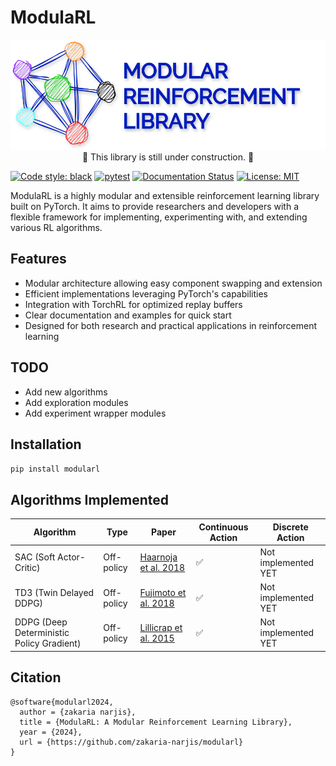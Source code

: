 # ModulaRL
<div align="center">
  <img src="assets/modulaRL_logo.svg" alt="ModulaRL Logo">
</div>

<div align="center">
  🚧 This library is still under construction. 🚧
</div>

[![Code style: black](https://img.shields.io/badge/code%20style-black-000000.svg)](https://github.com/psf/black)
[![pytest](https://img.shields.io/badge/tested%20with-pytest-46a2f1.svg)](https://docs.pytest.org/en/stable/)
[![Documentation Status](https://readthedocs.org/projects/modularl/badge/?version=latest)](https://modularl.readthedocs.io/en/latest/?badge=latest)
[![License: MIT](https://img.shields.io/badge/License-MIT-yellow.svg)](https://opensource.org/licenses/MIT)

ModulaRL is a highly modular and extensible reinforcement learning library built on PyTorch. It aims to provide researchers and developers with a flexible framework for implementing, experimenting with, and extending various RL algorithms.

## Features

- Modular architecture allowing easy component swapping and extension
- Efficient implementations leveraging PyTorch's capabilities
- Integration with TorchRL for optimized replay buffers
- Clear documentation and examples for quick start
- Designed for both research and practical applications in reinforcement learning

## TODO
  - Add new algorithms
  - Add exploration modules
  - Add experiment wrapper modules
  
## Installation

```bash
pip install modularl
```


## Algorithms Implemented

| Algorithm                  | Type       | Paper                                               | Continuous Action | Discrete Action      |
|----------------------------|------------|-----------------------------------------------------|-------------------|----------------------|
| SAC (Soft Actor-Critic)    | Off-policy | [Haarnoja et al. 2018](https://arxiv.org/abs/1801.01290) | ✅                 | Not implemented YET  |
| TD3 (Twin Delayed DDPG)    | Off-policy | [Fujimoto et al. 2018](https://arxiv.org/abs/1802.09477) | ✅                 | Not implemented YET  |
| DDPG (Deep Deterministic Policy Gradient) | Off-policy | [Lillicrap et al. 2015](https://arxiv.org/abs/1509.02971) | ✅                 | Not implemented YET  |




## Citation
```
@software{modularl2024,
  author = {zakaria narjis},
  title = {ModulaRL: A Modular Reinforcement Learning Library},
  year = {2024},
  url = {https://github.com/zakaria-narjis/modularl}
}
```
